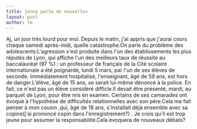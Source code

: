 ```yaml
---
title: jenny parle de nouvelles 
layout: post
author: lm
---
```

<p>Aj, un jour très lourd pour moi. Depuis le matin, j&#39;ai appris que j&#39;aurai cours chaque samedi après-midi, quelle catastrophe.On parle du problème des adolescents:L&#39;agression s&#39;est produite dans l&#39;un des établissements les plus réputés de Lyon, qui affiche l&#39;un des meilleurs taux de réussite au baccalauréat (97 %) : un professeur de français de la Cité scolaire internationale a été poignardé, lundi 5 mars, par l&#39;un de ses élèves de seconde. Immédiatement hospitalisé, l&#39;enseignant, âgé de 59 ans, est hors de danger.L&#39;élève, âgé de 15 ans, se serait lui-même dénoncé à la police. En fait, ce n&#39;est pas un élève considéré difficle.Il devait être présenté, mardi, au parquet de Lyon, pour être mis en examen. Certains de ses camarades ont évoqué à l&#39;hypothèse de difficultés relationnelles avec son père.Cela me fait penser à mon cousin ,qui, âgé de 18 ans, s&#39;installait déjà ensemble avec sa copine(j&#39;ai prononcé copin dans l&#39;enregistrement?) . Je crois qu&#39;il est trop jeune pour assumer la responsabilité.Cela évoquera de nouveaux débats?</p>
